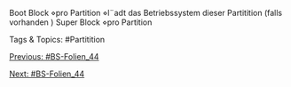 Boot Block
⋄pro Partition
⋄l¨adt das Betriebssystem dieser Partitition (falls vorhanden )
Super Block
⋄pro Partition

   Tags & Topics:
   #Partitition

[Previous: #BS-Folien_44](BS-Folien_44.md)

[Next: #BS-Folien_44](BS-Folien_44.md)